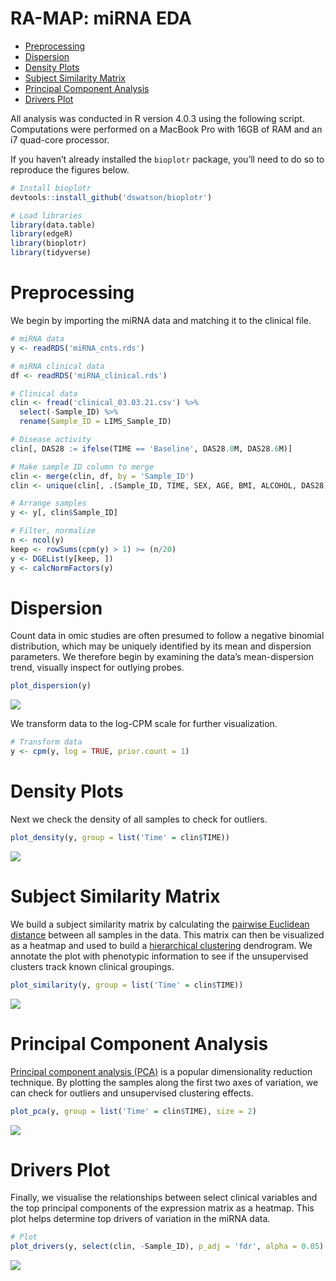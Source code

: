 RA-MAP: miRNA EDA
================

-   [Preprocessing](#preprocessing)
-   [Dispersion](#dispersion)
-   [Density Plots](#density-plots)
-   [Subject Similarity Matrix](#subject-similarity-matrix)
-   [Principal Component Analysis](#principal-component-analysis)
-   [Drivers Plot](#drivers-plot)

All analysis was conducted in R version 4.0.3 using the following
script. Computations were performed on a MacBook Pro with 16GB of RAM
and an i7 quad-core processor.

If you haven’t already installed the `bioplotr` package, you’ll need to
do so to reproduce the figures below.

``` r
# Install bioplotr
devtools::install_github('dswatson/bioplotr')

# Load libraries
library(data.table)
library(edgeR)
library(bioplotr)
library(tidyverse)
```

# Preprocessing

We begin by importing the miRNA data and matching it to the clinical
file.

``` r
# miRNA data
y <- readRDS('miRNA_cnts.rds')

# miRNA clinical data
df <- readRDS('miRNA_clinical.rds')

# Clinical data
clin <- fread('clinical_03.03.21.csv') %>%
  select(-Sample_ID) %>%
  rename(Sample_ID = LIMS_Sample_ID)

# Disease activity
clin[, DAS28 := ifelse(TIME == 'Baseline', DAS28.0M, DAS28.6M)]

# Make sample ID column to merge
clin <- merge(clin, df, by = 'Sample_ID')
clin <- unique(clin[, .(Sample_ID, TIME, SEX, AGE, BMI, ALCOHOL, DAS28)])

# Arrange samples
y <- y[, clin$Sample_ID]

# Filter, normalize
n <- ncol(y)
keep <- rowSums(cpm(y) > 1) >= (n/20)   
y <- DGEList(y[keep, ])
y <- calcNormFactors(y)
```

# Dispersion

Count data in omic studies are often presumed to follow a negative
binomial distribution, which may be uniquely identified by its mean and
dispersion parameters. We therefore begin by examining the data’s
mean-dispersion trend, visually inspect for outlying probes.

``` r
plot_dispersion(y)
```

<p align='center'>
<img src="miRNA_EDA_files/figure-gfm/meanvar-1.png" style="display: block; margin: auto;" />
</p>

We transform data to the log-CPM scale for further visualization.

``` r
# Transform data
y <- cpm(y, log = TRUE, prior.count = 1)
```

# Density Plots

Next we check the density of all samples to check for outliers.

``` r
plot_density(y, group = list('Time' = clin$TIME))
```

<p align='center'>
<img src="miRNA_EDA_files/figure-gfm/density_pre-1.png" style="display: block; margin: auto;" />
</p>

# Subject Similarity Matrix

We build a subject similarity matrix by calculating the [pairwise
Euclidean
distance](https://en.wikipedia.org/wiki/Euclidean_distance_matrix)
between all samples in the data. This matrix can then be visualized as a
heatmap and used to build a [hierarchical
clustering](https://en.wikipedia.org/wiki/Hierarchical_clustering)
dendrogram. We annotate the plot with phenotypic information to see if
the unsupervised clusters track known clinical groupings.

``` r
plot_similarity(y, group = list('Time' = clin$TIME))
```

<p align='center'>
<img src="miRNA_EDA_files/figure-gfm/sim_mat-1.png" style="display: block; margin: auto;" />
</p>

# Principal Component Analysis

[Principal component analysis
(PCA)](https://en.wikipedia.org/wiki/Principal_component_analysis) is a
popular dimensionality reduction technique. By plotting the samples
along the first two axes of variation, we can check for outliers and
unsupervised clustering effects.

``` r
plot_pca(y, group = list('Time' = clin$TIME), size = 2)
```

<p align='center'>
<img src="miRNA_EDA_files/figure-gfm/pca-1.png" style="display: block; margin: auto;" />
</p>

# Drivers Plot

Finally, we visualise the relationships between select clinical
variables and the top principal components of the expression matrix as a
heatmap. This plot helps determine top drivers of variation in the miRNA
data.

``` r
# Plot
plot_drivers(y, select(clin, -Sample_ID), p_adj = 'fdr', alpha = 0.05)
```

<p align='center'>
<img src="miRNA_EDA_files/figure-gfm/drivers-1.png" style="display: block; margin: auto;" />
</p>
